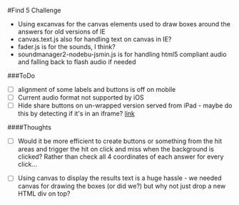 #Find 5 Challenge
- Using excanvas for the canvas elements used to draw boxes around the answers for old versions of IE
- canvas.text.js also for handling text on canvas in IE?
- fader.js is for the sounds, I think?
- soundmanager2-nodebu-jsmin.js is for handling html5 compliant audio and falling back to flash audio if needed

###ToDo
- [ ] alignment of some labels and buttons is off on mobile
- [ ] Current audio format not supported by iOS
- [ ] Hide share buttons on un-wrapped version served from iPad - maybe do this by detecting if it's in an iframe? <a href="http://stackoverflow.com/questions/326069/how-to-identify-if-a-webpage-is-being-loaded-inside-an-iframe-or-directly-into-t">link</a>

####Thoughts
- [ ] Would it be more efficient to create buttons or something from the hit areas and trigger the hit on click and miss when the background is clicked? Rather than check all 4 coordinates of each answer for every click...
- [ ] Using canvas to display the results text is a huge hassle - we needed canvas for drawing the boxes (or did we?) but why not just drop a new HTML div on top?


